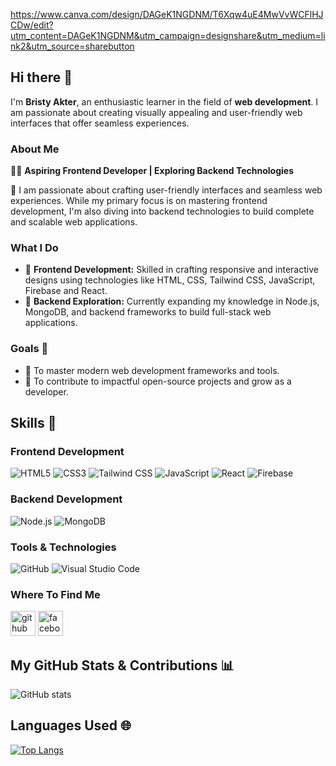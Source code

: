 https://www.canva.com/design/DAGeK1NGDNM/T6Xqw4uE4MwVvWCFlHJCDw/edit?utm_content=DAGeK1NGDNM&utm_campaign=designshare&utm_medium=link2&utm_source=sharebutton 

## Hi there 👋

I'm **Bristy Akter**, an enthusiastic learner in the field of **web development**. I am passionate about creating visually appealing and user-friendly web interfaces that offer seamless experiences.

### About Me
👩‍💻 **Aspiring Frontend Developer | Exploring Backend Technologies**

🌟 I am passionate about crafting user-friendly interfaces and seamless web experiences. While my primary focus is on mastering frontend development, I'm also diving into backend technologies to build complete and scalable web applications.

### What I Do
- 🌟 **Frontend Development:** Skilled in crafting responsive and interactive designs using technologies like HTML, CSS, Tailwind CSS, JavaScript, Firebase and React.
- 🌱 **Backend Exploration:** Currently expanding my knowledge in Node.js, MongoDB, and backend frameworks to build full-stack web applications.

### Goals 🎯
- 🔭 To master modern web development frameworks and tools.
- 🚀 To contribute to impactful open-source projects and grow as a developer.


## Skills 🚀

### Frontend Development
![HTML5](https://img.shields.io/badge/-HTML5-E34F26?logo=html5&logoColor=white&style=for-the-badge)
![CSS3](https://img.shields.io/badge/-CSS3-1572B6?logo=css3&logoColor=white&style=for-the-badge)
![Tailwind CSS](https://img.shields.io/badge/-Tailwind%20CSS-38B2AC?logo=tailwind-css&logoColor=white&style=for-the-badge)
![JavaScript](https://img.shields.io/badge/-JavaScript-F7DF1E?logo=javascript&logoColor=black&style=for-the-badge)
![React](https://img.shields.io/badge/-React-61DAFB?logo=react&logoColor=black&style=for-the-badge)
![Firebase](https://img.shields.io/badge/-Firebase-FFCA28?logo=firebase&logoColor=white&style=for-the-badge)


### Backend Development
![Node.js](https://img.shields.io/badge/-Node.js-339933?logo=node.js&logoColor=white&style=for-the-badge)
![MongoDB](https://img.shields.io/badge/-MongoDB-47A248?logo=mongodb&logoColor=white&style=for-the-badge)

### Tools & Technologies

![GitHub](https://img.shields.io/badge/-GitHub-181717?logo=github&logoColor=white&style=for-the-badge)
![Visual Studio Code](https://img.shields.io/badge/-VS%20Code-007ACC?logo=visual-studio-code&logoColor=white&style=for-the-badge)

### Where To Find Me

[<img src='https://cdn.jsdelivr.net/npm/simple-icons@3.0.1/icons/github.svg' alt='github' height='40'>](https://github.com/Bristyakter25)  [<img src='https://cdn.jsdelivr.net/npm/simple-icons@3.0.1/icons/facebook.svg' alt='facebook' height='40'>](https://www.facebook.com/https://www.facebook.com/aazeen.zaira/) 

## My GitHub Stats & Contributions 📊
 ![GitHub stats](https://github-readme-stats.vercel.app/api?username=Bristyakter25&show_icons=true)  

## Languages Used 🌐
 [![Top Langs](https://github-readme-stats.vercel.app/api/top-langs/?username=Bristyakter25)](https://github.com/anuraghazra/github-readme-stats)






